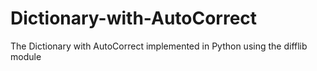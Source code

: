 # Dictionary-with-AutoCorrect
The Dictionary with AutoCorrect implemented in Python using the difflib module
